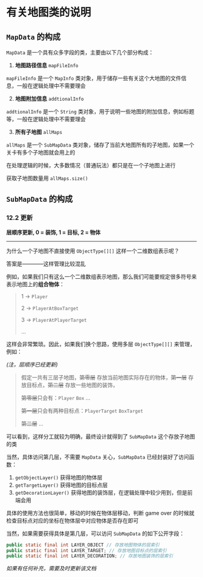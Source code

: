 # 有关地图类的说明

## `MapData` 的构成

`MapData` 是一个具有众多字段的类，主要由以下几个部分构成：

1. **地图路径信息** `mapFileInfo`

`mapFileInfo` 是一个 `MapInfo` 类对象，用于储存一些有关这个大地图的文件信息，一般在逻辑处理中不需要理会

2. **地图附加信息** `addtionalInfo`

`addtionalInfo` 是一个 `String` 类对象，用于说明一些地图的附加信息，例如标题等，一般在逻辑处理中不需要理会

3. **所有子地图** `allMaps`

`allMaps` 是一个 `SubMapData` 类对象，储存了当前大地图所有的子地图，如果一个关卡有多个子地图就会用上的

在处理逻辑的时候，大多数情况（普通玩法）都只是在一个子地图上进行

获取子地图数量用 `allMaps.size()`

## `SubMapData` 的构成

### 12.2 更新

**层顺序更新, 0 = 装饰, 1 = 目标, 2 = 物体**

---

为什么一个子地图不直接使用 `ObjectType[][]` 这样一个二维数组表示呢？

答案是————这样管理比较混乱

例如，如果我们只有这么一个二维数组表示地图，那么我们可能要规定很多符号来表示地图上的**组合物体**：

> 1 -> `Player`
> 
> 2 -> `PlayerAtBoxTarget`
> 
> 3 -> `PlayerAtPlayerTarget`
> 
> ...

这样会非常繁琐。因此，如果我们换个思路，使用多层 `ObjectType[][]` 来管理，例如：

*(注，层顺序已经更新)*

> 假定一共有三层子地图，~~第零层~~ 存放当前地图实际存在的物体，~~第一层~~ 存放目标点，~~第二层~~ 存放一些地图的装饰，
>
> ~~第零层~~只会有：`Player` `Box` ...
> 
> ~~第一层~~只会有两种目标点：`PlayerTarget` `BoxTarget`
>
> ~~第二层~~ ...

可以看到，这样分工就较为明确，最终设计就得到了 `SubMapData` 这个存放子地图的类

当然，具体访问第几层，不需要 `MapData` 关心，`SubMapData` 已经封装好了访问函数：

1. `getObjectLayer()` 获得地图的物体层
2. `getTargetLayer()` 获得地图的目标点层
3. `getDecorationLayer()` 获得地图的装饰层，在逻辑处理中较少用到，但是前端会用

具体的使用方法也很简单，移动的时候在物体层移动，判断 game over 的时候就检查目标点对应的坐标在物体层中对应物体是否存在即可

当然，如果需要获得具体是第几层，可以访问 `SubMapData` 的如下公开字段：

```Java
public static final int LAYER_OBJECT // 存放地图物体的层索引
public static final int LAYER_TARGET; // 存放地图目标点的层索引
public static final int LAYER_DECORATION; // 存放地图装饰的层索引
```

*如果有任何补充，需要及时更新该文档*
